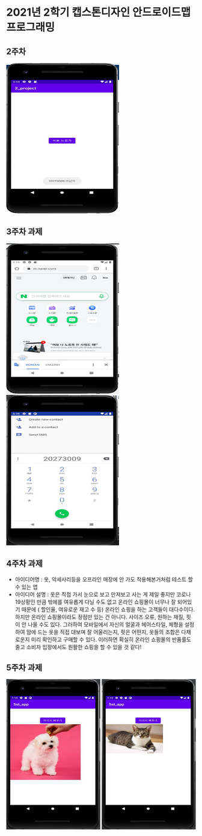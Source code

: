 # 2021년 2학기 캡스톤디자인 안드로이드맵 프로그래밍

## 2주차
<img width="300" height="400" src="./png/캡스톤_20273009 이민지.JPG"></img>

## 3주차 과제
<img width="300" height="400" src="./png/naver.JPG"></img>
<img width="300" height="400" src="./png/전화걸기.JPG"></img>

## 4주차 과제
  - 아이디어명 : 옷, 악세사리등을 오프라인 매장에 안 가도 착용해본거처럼 테스트 할 수 있는 앱 
  - 아이디어 설명 : 옷은 직접 가서 눈으로 보고 만져보고 사는 게 제일 좋지만 코로나19상황인 만큼 밖에를 여유롭게 다닐 수도 없고 온라인 쇼핑몰이 너무나 잘 되어있기 때문에 ( 할인율, 여유로운 재고 수 등) 온라인 쇼핑을 하는 고객들이 대다수이다. 하지만 온라인 쇼핑몰이라도 장점만 있는 건 아니다. 사이즈 오류, 원하는 재질, 핏이 안 나올 수도 있다. 그러하여 모바일에서 자신의 얼굴과 헤어스타일, 체형을 설정하여 맘에 드는 옷을 직접 대보며 잘 어울리는지, 핏은 어떤지, 옷들의 조합은 다채로운지 미리 확인하고 구매할 수 있다. 이러하면 확실히 온라인 쇼핑몰의 반품률도 줄고 소비자 입장에서도 원활한 쇼핑을 할 수 있을 것 같다!

## 5주차 과제
<img width="250" height="400" src="./png/이미지바꾸기_강아지.JPG"></img>
<img width="250" height="400" src="./png/이미지바꾸기_고양이.JPG"></img>
